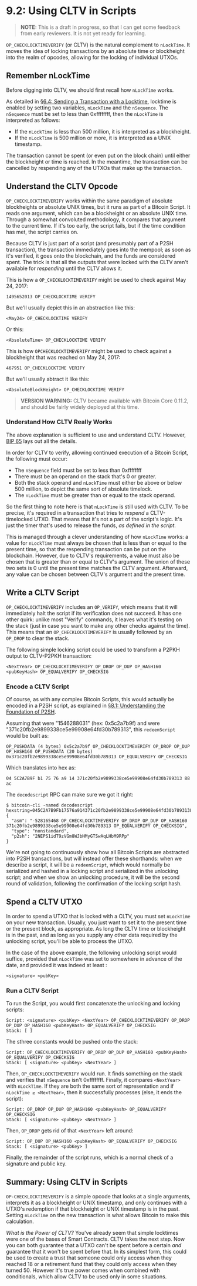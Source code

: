 # 9.2: Using CLTV in Scripts

> **NOTE:** This is a draft in progress, so that I can get some feedback from early reviewers. It is not yet ready for learning.

`OP_CHECKLOCKTIMEVERIFY` (or CLTV) is the natural complement to `nLockTime`. It moves the idea of locking transactions by an absolute time or blockheight into the realm of opcodes, allowing for the locking of individual UTXOs.

## Remember nLockTime

Before digging into CLTV, we should first recall how `nLockTime` works.

As detailed in [§6.4: Sending a Transaction with a Locktime](6_4_Sending_a_Transaction_with_a_Locktime.md), locktime is enabled by setting two variables, `nLockTime` and the `nSequence`. The `nSequence` must be set to less than 0xffffffff, then the `nLockTime` is interpreted as follows:

* If the `nLockTime` is less than 500 million, it is interpreted as a blockheight.
* If the `nLockTime` is 500 million or more, it is interpreted as a UNIX timestamp.

The transaction cannot be spent (or even put on the block chain) until either the blockheight or time is reached. In the meantime, the transaction can be cancelled by respending any of the UTXOs that make up the transaction.

## Understand the CLTV Opcode

`OP_CHECKLOCKTIMEVERIFY` works within the same paradigm of absolute blockheights or absolute UNIX times, but it runs as part of a Bitcoin Script. It reads one argument, which can be a blockheight or an absolute UNIX time. Through a somewhat convoluted methodology, it compares that argument to the current time. If it's too early, the script fails, but if the time condition has met, the script carries on. 

Because CLTV is just part of a script (and presumably part of a P2SH transaction), the transaction immediately goes into the mempool; as soon as it's verified, it goes onto the blockchain, and the funds are considered spent. The trick is that all the outputs that were locked with the CLTV aren't available for _respending_ until the CLTV allows it.

This is how a `OP_CHECKLOCKTIMEVERIFY` might be used to check against May 24, 2017:
```
1495652013 OP_CHECKLOCKTIME VERIFY
```
But we'll usually depict this in an abstraction like this:
```
<May24> OP_CHECKLOCKTIME VERIFY
```
Or this:
```
<AbsoluteTime> OP_CHECKLOCKTIME VERIFY
```
This is how `OPCHECKLOCKTIMEVERIFY` might be used to check against a blockheight that was reached on May 24, 2017:
```
467951 OP_CHECKLOCKTIME VERIFY
```
But we'll usually abtract it like this:
```
<AbsoluteBlockHeight> OP_CHECKLOCKTIME VERIFY
```

> **VERSION WARNING:** CLTV became available with Bitcoin Core 0.11.2, and should be fairly widely deployed at this time.

### Understand How CLTV Really Works

The above explanation is sufficient to use and understand CLTV. However, [BIP 65](https://github.com/bitcoin/bips/blob/master/bip-0065.mediawiki) lays out all the details.

In order for CLTV to verify, allowing continued execution of a Bitcoin Script, the following must occur:

* The `nSequence` field must be set to less than 0xffffffff
* There must be an operand on the stack that's 0 or greater.
* Both the stack operand and `nLockTime` must either be above or below 500 million, to depict the same sort of absolute timelock.
* The `nLockTime` must be greater than or equal to the stack operand.

So the first thing to note here is that `nLockTime` is still used with CLTV. To be precise, it's required in a transaction that tries to _respend_ a CLTV-timelocked UTXO. That means that it's not a part of the script's logic. It's just the timer that's used to release the funds, _as defined in the script_. 

This is managed through a clever understanding of how `nLockTime` works: a value for `nLockTime` must always be chosen that is less than or equal to the present time, so that the respending transaction can be put on the blockchain. However, due to CLTV's requirements, a value must also be chosen that is greater than or equal to CLTV's argument. The union of these two sets is 0 until the present time matches the CLTV argument. Afterward, any value can be chosen between CLTV's argument and the present time.

## Write a CLTV Script

`OP_CHECKLOCKTIMEVERIFY` includes an `OP_VERIFY`, which means that it will immediately halt the script if its verification does not succeed. It has one other quirk: unlike most "Verify" commands, it leaves what it's testing on the stack (just in case you want to make any other checks against the time). This means that an `OP_CHECKLOCKTIMEVERIFY` is usually followed by an `OP_DROP` to clear the stack.

The following simple locking script could be used to transform a P2PKH output to CLTV-P2PKH transaction:
```
<NextYear> OP_CHECKLOCKTIMEVERIFY OP_DROP OP_DUP OP_HASH160 <pubKeyHash> OP_EQUALVERIFY OP_CHECKSIG
```

### Encode a CLTV Script

Of course, as with any complex Bitcoin Scripts, this would actually be encoded in a P2SH script, as explained in [§8.1: Understanding the Foundation of P2SH](8_1_Understanding_the_Foundation_of_P2SH.md). 

Assuming that <NextYear> were "1546288031" (hex: 0x5c2a7b9f) and <pubKeyHash> were "371c20fb2e9899338ce5e99908e64fd30b789313", this `redeemScript` would be built as:
```
OP_PUSHDATA (4 bytes) 0x5c2a7b9f OP_CHECKLOCKTIMEVERIFY OP_DROP OP_DUP OP_HASH160 OP_PUSHDATA (20 bytes) 0x371c20fb2e9899338ce5e99908e64fd30b789313 OP_EQUALVERIFY OP_CHECKSIG
```
Which translates into hex as:
```
04 5C2A7B9F b1 75 76 a9 14 371c20fb2e9899338ce5e99908e64fd30b789313 88 ac
```
The `decodescript` RPC can make sure we got it right:
```
$ bitcoin-cli -named decodescript hexstring=045C2A7B9Fb17576a914371c20fb2e9899338ce5e99908e64fd30b78931388ac
{
  "asm": "-528165468 OP_CHECKLOCKTIMEVERIFY OP_DROP OP_DUP OP_HASH160 371c20fb2e9899338ce5e99908e64fd30b789313 OP_EQUALVERIFY OP_CHECKSIG",
  "type": "nonstandard",
  "p2sh": "2NEPS1idT9zVGm8WJbHMyGTSwAqLHbM9RPp"
}
```

We're not going to continuously show how all Bitcoin Scripts are abstracted into P2SH transactions, but will instead offer these shorthands: when we describe a script, it will be a `redeemScript`, which would normally be serialized and hashed in a locking script and serialized in the unlocking script; and when we show an unlocking procedure, it will be the second round of validation, following the confirmation of the locking script hash.

## Spend a CLTV UTXO

In order to spend a UTXO that is locked with a CLTV, you must set `nLockTime` on your new transaction. Usually, you just want to set it to the present time or the present block, as appropriate. As long the CLTV time or blockheight is in the past, and as long as you supply any other data required by the unlocking script, you'll be able to process the UTXO.

In the case of the above example, the following unlocking script would suffice, provided that `nLockTime` was set to somewhere in advance of the <NextYear> date, and provided it was indeed at least <NextYear>:
```
<signature> <pubKey>
```

### Run a CLTV Script

To run the Script, you would first concatenate the unlocking and locking scripts:
```
Script: <signature> <pubKey> <NextYear> OP_CHECKLOCKTIMEVERIFY OP_DROP OP_DUP OP_HASH160 <pubKeyHash> OP_EQUALVERIFY OP_CHECKSIG
Stack: [ ]
```
The sthree constants would be pushed onto the stack:
```
Script: OP_CHECKLOCKTIMEVERIFY OP_DROP OP_DUP OP_HASH160 <pubKeyHash> OP_EQUALVERIFY OP_CHECKSIG
Stack: [ <signature> <pubKey> <NextYear> ]
```
Then, `OP_CHECKLOCKTIMEVERIFY` would run. It finds something on the stack and verifies that `nSequence` isn't 0xffffffff. Finally, it compares `<NextYear>` with `nLockTime`. If they are both the same sort of representation and if `nLockTime ≥ <NextYear>`, then it successfully processes (else, it ends the script):
```
Script: OP_DROP OP_DUP OP_HASH160 <pubKeyHash> OP_EQUALVERIFY OP_CHECKSIG
Stack: [ <signature> <pubKey> <NextYear> ]
```
Then, `OP_DROP` gets rid of that `<NextYear>` left around:
```
Script: OP_DUP OP_HASH160 <pubKeyHash> OP_EQUALVERIFY OP_CHECKSIG
Stack: [ <signature> <pubKey> ]
```
Finally, the remainder of the script runs, which is a normal check of a signature and public key.
## Summary: Using CLTV in Scripts

`OP-CHECKLOCKTIMEVERIFY` is a simple opcode that looks at a single arguments, interprets it as a blockheight or UNIX timestamp, and only continues with a UTXO's redemption if that blockheight or UNIX timestamp is in the past. Setting `nLockTime` on the new transaction is what allows Bitcoin to make this calculation.

_What is the Power of CLTV?_ You've already seem that simple locktimes were one of the bases of Smart Contracts. CLTV takes the next step. Now you can both guarantee that a UTXO can't be spent before a certain _and_ guarantee that it won't be spent before that. In its simplest form, this could be used to create a trust that someone could only access when they reached 18 or a retirement fund that they could only access when they turned 50. However it's true power comes when combined with conditionals, which allow CLTV to be used only in some situations.
